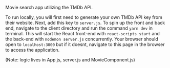 Movie search app utilizing the TMDb API.

To run locally, you will first need to generate your own TMDb API key from their website. Next, add this key to `server.js`. To spin up the front and back end, navigate to the client directory and run the command `yarn dev` in terminal. This will start the React front-end with `react-scripts start` and the back-end with `nodemon server.js` concurrently. Your browser should open to `localhost:3000` but if it doesnt, navigate to this page in the browser to access the application.

(Note: logic lives in App.js, server.js and MovieComponent.js)
